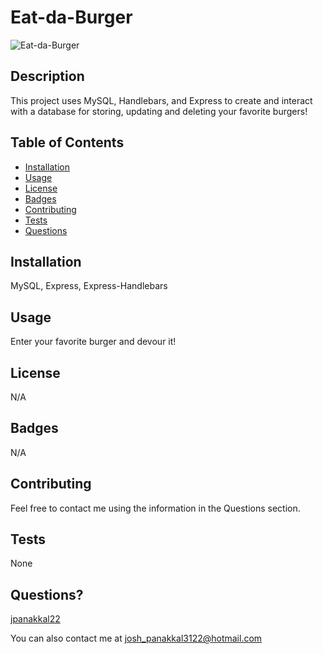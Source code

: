 # Eat-da-Burger

![Eat-da-Burger](../public/assets/img/imageA.png)

## Description
This project uses MySQL, Handlebars, and Express to create and interact with a database for storing, updating and deleting your favorite burgers!

## Table of Contents

* [Installation](#installation)
* [Usage](#usage)
* [License](#license)
* [Badges](#badges)
* [Contributing](#contributing)
* [Tests](#tests)
* [Questions](#questions)

## Installation
MySQL, Express, Express-Handlebars

## Usage
Enter your favorite burger and devour it!

## License
N/A
## Badges
N/A

## Contributing 
Feel free to contact me using the information in the Questions section.

## Tests
None

## Questions?
[jpanakkal22](https://github.com/jpanakkal22)

You can also contact me at josh_panakkal3122@hotmail.com


